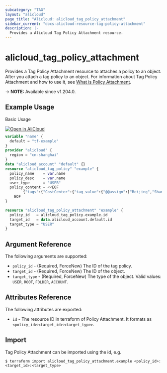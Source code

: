 ```yaml
---
subcategory: "TAG"
layout: "alicloud"
page_title: "Alicloud: alicloud_tag_policy_attachment"
sidebar_current: "docs-alicloud-resource-tag-policy-attachment"
description: |-
  Provides a Alicloud Tag Policy Attachment resource.
---
```


# alicloud_tag_policy_attachment

Provides a Tag Policy Attachment resource to attaches a policy to an object. After you attach a tag policy to an object.
For information about Tag Policy Attachment and how to use it,
see [What is Policy Attachment](https://www.alibabacloud.com/help/en/resource-management/latest/attach-policy).

-> **NOTE:** Available since v1.204.0.

## Example Usage

Basic Usage

<div style="display: block;margin-bottom: 40px;"><div class="oics-button" style="float: right;position: absolute;margin-bottom: 10px;">
  <a href="https://api.aliyun.com/api-tools/terraform?resource=alicloud_tag_policy_attachment&exampleId=11c764cf-ddd6-30ae-3c67-f4dacc8f4e0ddd8db27f&activeTab=example&spm=docs.r.tag_policy_attachment.0.11c764cfdd&intl_lang=EN_US" target="_blank">
    <img alt="Open in AliCloud" src="https://img.alicdn.com/imgextra/i1/O1CN01hjjqXv1uYUlY56FyX_!!6000000006049-55-tps-254-36.svg" style="max-height: 44px; max-width: 100%;">
  </a>
</div></div>

```terraform
variable "name" {
  default = "tf-example"
}
provider "alicloud" {
  region = "cn-shanghai"
}
data "alicloud_account" "default" {}
resource "alicloud_tag_policy" "example" {
  policy_name    = var.name
  policy_desc    = var.name
  user_type      = "USER"
  policy_content = <<EOF
		{"tags":{"CostCenter":{"tag_value":{"@@assign":["Beijing","Shanghai"]},"tag_key":{"@@assign":"CostCenter"}}}}
    EOF
}

resource "alicloud_tag_policy_attachment" "example" {
  policy_id   = alicloud_tag_policy.example.id
  target_id   = data.alicloud_account.default.id
  target_type = "USER"
}
```

## Argument Reference

The following arguments are supported:

* `policy_id` - (Required, ForceNew) The ID of the tag policy.
* `target_id` - (Required, ForceNew) The ID of the object.
* `target_type` - (Required, ForceNew) The type of the object. Valid values: `USER`, `ROOT`, `FOLDER`, `ACCOUNT`.

## Attributes Reference

The following attributes are exported:

* `id` - The resource ID in terraform of Policy Attachment. It formats as `<policy_id>`:`<target_id>`:`<target_type>`.

## Import

Tag Policy Attachment can be imported using the id, e.g.

```shell
$ terraform import alicloud_tag_policy_attachment.example <policy_id>:<target_id>:<target_type>
```